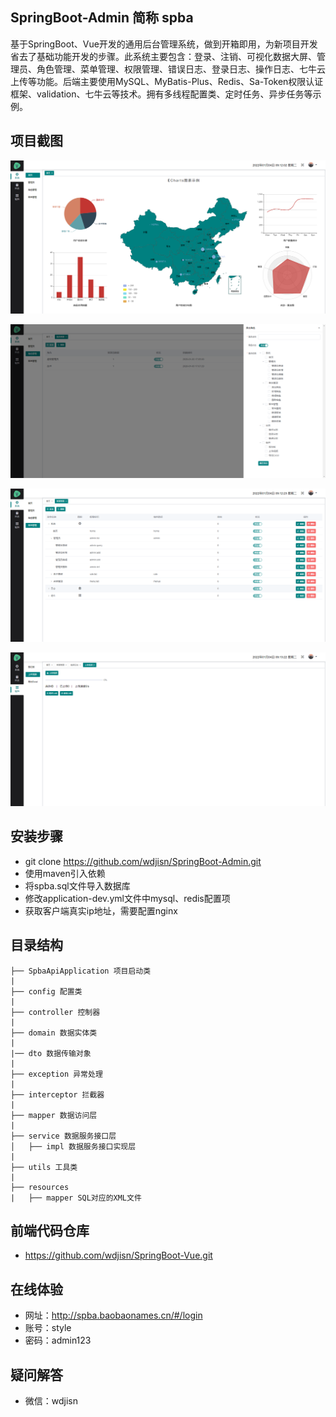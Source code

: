 ## SpringBoot-Admin 简称 spba
基于SpringBoot、Vue开发的通用后台管理系统，做到开箱即用，为新项目开发省去了基础功能开发的步骤。此系统主要包含：登录、注销、可视化数据大屏、管理员、角色管理、菜单管理、权限管理、错误日志、登录日志、操作日志、七牛云上传等功能。后端主要使用MySQL、MyBatis-Plus、Redis、Sa-Token权限认证框架、validation、七牛云等技术。拥有多线程配置类、定时任务、异步任务等示例。


## 项目截图
![数据大屏](./src/main/resources/static/image/home.png)

![角色管理](./src/main/resources/static/image/role.png)

![菜单管理](./src/main/resources/static/image/menu.png)

![七牛云上传视频](./src/main/resources/static/image/upload.png)


## 安装步骤
- git clone https://github.com/wdjisn/SpringBoot-Admin.git
- 使用maven引入依赖
- 将spba.sql文件导入数据库
- 修改application-dev.yml文件中mysql、redis配置项
- 获取客户端真实ip地址，需要配置nginx
	
	
## 目录结构
```
├── SpbaApiApplication 项目启动类
|
├── config 配置类
|
├── controller 控制器
|
├── domain 数据实体类
|
|── dto 数据传输对象
|
├── exception 异常处理
|
├── interceptor 拦截器
|
├── mapper 数据访问层
|
├── service 数据服务接口层
│   ├── impl 数据服务接口实现层
|
├── utils 工具类
|
├── resources
|   ├── mapper SQL对应的XML文件
```


## 前端代码仓库
- https://github.com/wdjisn/SpringBoot-Vue.git


## 在线体验
- 网址：http://spba.baobaonames.cn/#/login
- 账号：style
- 密码：admin123


## 疑问解答
- 微信：wdjisn